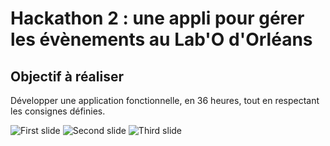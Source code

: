 # Hackathon 2 : une appli pour gérer les évènements au Lab'O d'Orléans

## Objectif à réaliser

Développer une application fonctionnelle, en 36 heures, tout en respectant les consignes définies.

<img class="d-block w-100" src="https://i.goopics.net/EQJXX.png" alt="First slide">
<img class="d-block w-100" src="https://i.goopics.net/WD8vq.png" alt="Second slide">
<img class="d-block w-100" src="https://i.goopics.net/qoLYk.png" alt="Third slide">
